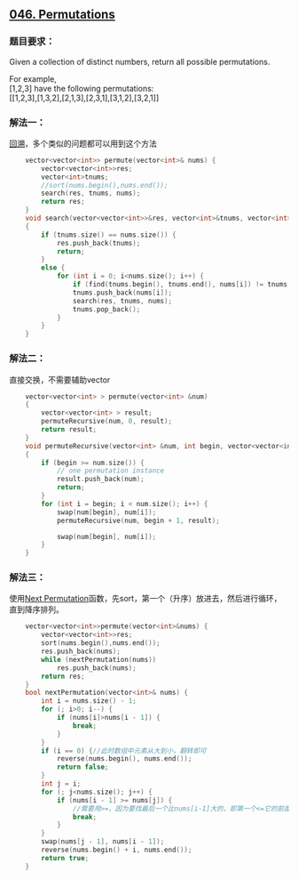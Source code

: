 ## [046. Permutations](https://leetcode.com/problems/permutations/#/description)
### 题目要求：
Given a collection of distinct numbers, return all possible permutations.

For example,<br>
[1,2,3] have the following permutations:<br>
[[1,2,3],[1,3,2],[2,1,3],[2,3,1],[3,1,2],[3,2,1]]
### 解法一：
[回溯](https://discuss.leetcode.com/topic/46162/a-general-approach-to-backtracking-questions-in-java-subsets-permutations-combination-sum-palindrome-partioning/1)，多个类似的问题都可以用到这个方法
```c
	vector<vector<int>> permute(vector<int>& nums) {
		vector<vector<int>>res;
		vector<int>tnums;
		//sort(nums.begin(),nums.end());
		search(res, tnums, nums);
		return res;
	}
	void search(vector<vector<int>>&res, vector<int>&tnums, vector<int>&nums) 
	{
		if (tnums.size() == nums.size()) {
			res.push_back(tnums);
			return;
		}
		else {
			for (int i = 0; i<nums.size(); i++) {
				if (find(tnums.begin(), tnums.end(), nums[i]) != tnums.end()) continue;
				tnums.push_back(nums[i]);
				search(res, tnums, nums);
				tnums.pop_back();
			}
		}
	}
```
### 解法二：
直接交换，不需要辅助vector
```c
    vector<vector<int> > permute(vector<int> &num) 
    {
	    vector<vector<int> > result;  
	    permuteRecursive(num, 0, result);
	    return result;
    }  
    void permuteRecursive(vector<int> &num, int begin, vector<vector<int> > &result)	
    {
		if (begin >= num.size()) {
		    // one permutation instance
		    result.push_back(num);
		    return;
		}
		for (int i = begin; i < num.size(); i++) {
		    swap(num[begin], num[i]);
		    permuteRecursive(num, begin + 1, result);

		    swap(num[begin], num[i]);
		}
    }
```
### 解法三：
使用[Next Permutation](https://github.com/Harry-Li/leetcode/tree/master/031.%20Next%20Permutation)函数，先sort，第一个（升序）放进去，然后进行循环，直到降序排列。
```c
	vector<vector<int>>permute(vector<int>&nums) {
		vector<vector<int>>res;
		sort(nums.begin(),nums.end());
		res.push_back(nums);
		while (nextPermutation(nums))
			res.push_back(nums);
		return res;
	}
	bool nextPermutation(vector<int>& nums) {
		int i = nums.size() - 1;
		for (; i>0; i--) {
			if (nums[i]>nums[i - 1]) {
				break;
			}
		}
		if (i == 0) {//此时数组中元素从大到小，翻转即可
			reverse(nums.begin(), nums.end());
			return false;
		}
		int j = i;
		for (; j<nums.size(); j++) {
			if (nums[i - 1] >= nums[j]) {
				//需要用>=，因为要找最后一个比nums[i-1]大的，即第一个<=它的前面一个，而不是不比它小的前面一个
				break;
			}
		}
		swap(nums[j - 1], nums[i - 1]);
		reverse(nums.begin() + i, nums.end());
		return true;
	}
```
